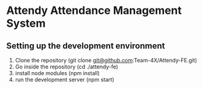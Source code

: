 # Attendy Attendance Management System
## Setting up the development environment
1. Clone the repository (git clone git@github.com:Team-4X/Attendy-FE.git)
2. Go inside the repository (cd ./attendy-fe)
3. install node modules (npm install)
4. run the development server (npm start)
